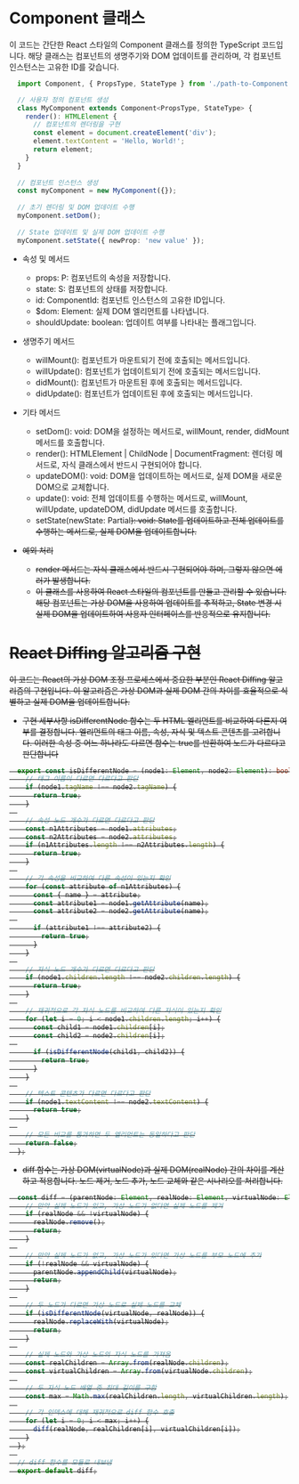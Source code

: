 # Component 클래스 

이 코드는 간단한 React 스타일의 Component 클래스를 정의한 TypeScript 코드입니다. 
해당 클래스는 컴포넌트의 생명주기와 DOM 업데이트를 관리하며, 각 컴포넌트 인스턴스는 고유한 ID를 갖습니다.

```typescript
  import Component, { PropsType, StateType } from './path-to-Component';

  // 사용자 정의 컴포넌트 생성
  class MyComponent extends Component<PropsType, StateType> {
    render(): HTMLElement {
      // 컴포넌트의 렌더링을 구현
      const element = document.createElement('div');
      element.textContent = 'Hello, World!';
      return element;
    }
  }
  
  // 컴포넌트 인스턴스 생성
  const myComponent = new MyComponent({});
  
  // 초기 렌더링 및 DOM 업데이트 수행
  myComponent.setDom();
  
  // State 업데이트 및 실제 DOM 업데이트 수행
  myComponent.setState({ newProp: 'new value' });
```

* 속성 및 메서드
  * props: P: 컴포넌트의 속성을 저장합니다.
  * state: S: 컴포넌트의 상태를 저장합니다.
  * id: ComponentId: 컴포넌트 인스턴스의 고유한 ID입니다.
  * $dom: Element: 실제 DOM 엘리먼트를 나타냅니다.
  * shouldUpdate: boolean: 업데이트 여부를 나타내는 플래그입니다.

* 생명주기 메서드
  * willMount(): 컴포넌트가 마운트되기 전에 호출되는 메서드입니다.
  * willUpdate(): 컴포넌트가 업데이트되기 전에 호출되는 메서드입니다.
  * didMount(): 컴포넌트가 마운트된 후에 호출되는 메서드입니다.
  * didUpdate(): 컴포넌트가 업데이트된 후에 호출되는 메서드입니다.

* 기타 메서드
  * setDom(): void: DOM을 설정하는 메서드로, willMount, render, didMount 메서드를 호출합니다.
  * render(): HTMLElement | ChildNode | DocumentFragment: 렌더링 메서드로, 자식 클래스에서 반드시 구현되어야 합니다.
  * updateDOM(): void: DOM을 업데이트하는 메서드로, 실제 DOM을 새로운 DOM으로 교체합니다.
  * update(): void: 전체 업데이트를 수행하는 메서드로, willMount, willUpdate, updateDOM, didUpdate 메서드를 호출합니다.
  * setState(newState: Partial<S>): void: State를 업데이트하고 전체 업데이트를 수행하는 메서드로, 실제 DOM을 업데이트합니다.

* 예외 처리
  * render 메서드는 자식 클래스에서 반드시 구현되어야 하며, 그렇지 않으면 에러가 발생합니다.
  * 이 클래스를 사용하여 React 스타일의 컴포넌트를 만들고 관리할 수 있습니다. 해당 컴포넌트는 가상 DOM을 사용하여 업데이트를 추적하고, State 변경 시 실제 DOM을 업데이트하여 사용자 인터페이스를 반응적으로 유지합니다.



# React Diffing 알고리즘 구현
이 코드는 React의 가상 DOM 조정 프로세스에서 중요한 부분인 React Diffing 알고리즘의 구현입니다. 
이 알고리즘은 가상 DOM과 실제 DOM 간의 차이를 효율적으로 식별하고 실제 DOM을 업데이트합니다.

* 구현 세부사항
isDifferentNode 함수는 두 HTML 엘리먼트를 비교하여 다른지 여부를 결정합니다. 
엘리먼트의 태그 이름, 속성, 자식 및 텍스트 콘텐츠를 고려합니다. 
이러한 속성 중 어느 하나라도 다르면 함수는 true를 반환하여 노드가 다르다고 판단합니다

```typescript
  export const isDifferentNode = (node1: Element, node2: Element): boolean => {
    // 태그 이름이 다르면 다르다고 판단
    if (node1.tagName !== node2.tagName) {
      return true;
    }
  
    // 속성 노드 개수가 다르면 다르다고 판단
    const n1Attributes = node1.attributes;
    const n2Attributes = node2.attributes;
    if (n1Attributes.length !== n2Attributes.length) {
      return true;
    }
  
    // 각 속성을 비교하여 다른 속성이 있는지 확인
    for (const attribute of n1Attributes) {
      const { name } = attribute;
      const attribute1 = node1.getAttribute(name);
      const attribute2 = node2.getAttribute(name);
  
      if (attribute1 !== attribute2) {
        return true;
      }
    }
  
    // 자식 노드 개수가 다르면 다르다고 판단
    if (node1.children.length !== node2.children.length) {
      return true;
    }
  
    // 재귀적으로 각 자식 노드를 비교하여 다른 자식이 있는지 확인
    for (let i = 0; i < node1.children.length; i++) {
      const child1 = node1.children[i];
      const child2 = node2.children[i];
  
      if (isDifferentNode(child1, child2)) {
        return true;
      }
    }
  
    // 텍스트 콘텐츠가 다르면 다르다고 판단
    if (node1.textContent !== node2.textContent) {
      return true;
    }
  
    // 모든 비교를 통과하면 두 엘리먼트는 동일하다고 판단
    return false;
  };
```



* diff 함수는 가상 DOM(virtualNode)과 실제 DOM(realNode) 간의 차이를 계산하고 적용합니다. 노드 제거, 노드 추가, 노드 교체와 같은 시나리오를 처리합니다.

```typescript
  const diff = (parentNode: Element, realNode: Element, virtualNode: Element) => {
    // 만약 실제 노드가 있고, 가상 노드가 없다면 실제 노드를 제거
    if (realNode && !virtualNode) {
      realNode.remove();
      return;
    }
  
    // 만약 실제 노드가 없고, 가상 노드가 있다면 가상 노드를 부모 노드에 추가
    if (!realNode && virtualNode) {
      parentNode.appendChild(virtualNode);
      return;
    }
  
    // 두 노드가 다르면 가상 노드로 실제 노드를 교체
    if (isDifferentNode(virtualNode, realNode)) {
      realNode.replaceWith(virtualNode);
      return;
    }
  
    // 실제 노드와 가상 노드의 자식 노드를 가져옴
    const realChildren = Array.from(realNode.children);
    const virtualChildren = Array.from(virtualNode.children);
  
    // 두 자식 노드 배열 중 최대 길이를 구함
    const max = Math.max(realChildren.length, virtualChildren.length);
  
    // 각 인덱스에 대해 재귀적으로 diff 함수 호출
    for (let i = 0; i < max; i++) {
      diff(realNode, realChildren[i], virtualChildren[i]);
    }
  };
  
  // diff 함수를 모듈로 내보냄
  export default diff;
```


